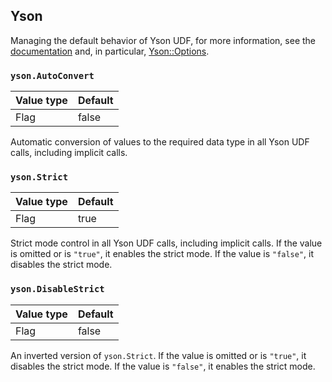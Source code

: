 ## Yson

Managing the default behavior of Yson UDF, for more information, see the [documentation](../../../udf/list/yson.md) and, in particular, [Yson::Options](../../../udf/list/yson.md#ysonoptions).

### `yson.AutoConvert`

| Value type | Default |
| --- | --- |
| Flag | false |

Automatic conversion of values to the required data type in all Yson UDF calls, including implicit calls.

### `yson.Strict`

| Value type | Default |
| --- | --- |
| Flag | true |

Strict mode control in all Yson UDF calls, including implicit calls. If the value is omitted or is `"true"`, it enables the strict mode. If the value is `"false"`, it disables the strict mode.

### `yson.DisableStrict`

| Value type | Default |
| --- | --- |
| Flag | false |

An inverted version of `yson.Strict`. If the value is omitted or is `"true"`, it disables the strict mode. If the value is `"false"`, it enables the strict mode.


